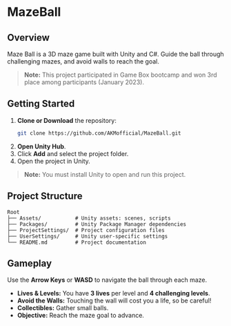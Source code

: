 ﻿# MazeBall

## Overview
Maze Ball is a 3D maze game built with Unity and C#. Guide the ball through challenging mazes, and avoid walls to reach the goal.
> **Note:** This project participated in Game Box bootcamp and won 3rd place among participants (January 2023).

## Getting Started
1. **Clone or Download** the repository:
   ```bash
   git clone https://github.com/AKMofficial/MazeBall.git
   ```
2. **Open Unity Hub**.
3. Click **Add** and select the project folder.
4. Open the project in Unity.

> **Note:** You must install Unity to open and run this project.

## Project Structure
```
Root
├── Assets/           # Unity assets: scenes, scripts
├── Packages/         # Unity Package Manager dependencies
├── ProjectSettings/  # Project configuration files
├── UserSettings/     # Unity user-specific settings
└── README.md         # Project documentation
```

## Gameplay
Use the **Arrow Keys** or **WASD** to navigate the ball through each maze.
- **Lives & Levels:** You have **3 lives** per level and  **4  challenging levels**.
- **Avoid the Walls:** Touching the wall will cost you a life, so be careful!
- **Collectibles:** Gather small balls.
- **Objective:** Reach the maze goal to advance.
